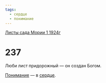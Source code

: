 ```yaml
---
tags:
  - сердце
  - понимание
---
```


[Листы сада Мории 1 1924г](/agni/1924)

# 237
Люби лист придорожный — он создан Богом.   

[Понимание](/tag/#понимание) — в [сердце](/tag/#сердце).   

